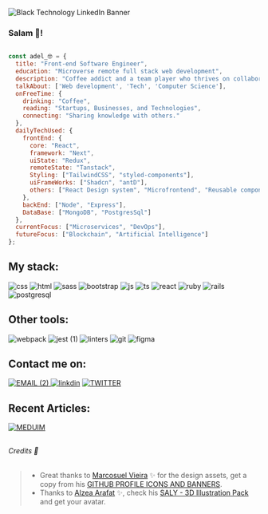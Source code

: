 ![Black Technology LinkedIn Banner](https://github.com/user-attachments/assets/519af4d7-6873-4a7c-b2b6-aff23d8d86b3)

### Salam 👋!
```javascript

const adel_🤓 = {
  title: "Front-end Software Engineer",
  education: "Microverse remote full stack web development",
  description: "Coffee addict and a team player who thrives on collaboration and connecting with diverse individuals.",
  talkAbout: ['Web development', 'Tech', 'Computer Science'],
  onFreeTime: {
    drinking: "Coffee",
    reading: "Startups, Businesses, and Technologies",
    connecting: "Sharing knowledge with others."
  },
  dailyTechUsed: {
    frontEnd: {
      core: "React",
      framework: "Next",
      uiState: "Redux",
      remoteState: "Tanstack",
      Styling: ["TailwindCSS", "styled-components"],
      uiFrameWorks: ["Shadcn", "antD"],
      others: ["React Design system", "Microfrontend", "Reusable component libraries"]
    },
    backEnd: ["Node", "Express"],
    DataBase: ["MongoDB", "PostgresSql"]
  },
  currentFocus: ["Microservices", "DevOps"],
  futureFocus: ["Blockchain", "Artificial Intelligence"]
};                                                                   

```

## My stack:
![css](https://user-images.githubusercontent.com/68030297/194180629-b2bd092e-8c71-4032-acfa-55f13b7a095a.svg)
![html](https://user-images.githubusercontent.com/68030297/194180578-90b4d94e-9004-402f-bbf4-d7ffbe18a75b.svg)
![sass](https://user-images.githubusercontent.com/68030297/194180718-eb434824-2303-4563-98d8-ebb9849d9977.svg)
![bootstrap](https://user-images.githubusercontent.com/68030297/194183348-9266099e-86c1-4d79-a305-63f25f9966e4.svg)
![js](https://user-images.githubusercontent.com/68030297/194180687-4530941e-f458-4ef1-8f4a-a79cb553326e.svg)
![ts](https://user-images.githubusercontent.com/68030297/230952528-d5622569-56f8-4692-80dd-8f48da671c43.svg)
![react](https://user-images.githubusercontent.com/68030297/194183447-f54e4875-cefc-468d-bd4b-7e80283a3fe7.svg)
![ruby](https://user-images.githubusercontent.com/68030297/194183546-d428a684-f845-4a4d-95c2-d3f09d9287df.svg)
![rails](https://user-images.githubusercontent.com/68030297/194183560-55e87cce-26e1-4622-b7bd-3fd40df4e9b0.svg)
![postgresql](https://user-images.githubusercontent.com/68030297/226479542-52813116-2697-40e2-9c1a-91013b432747.svg)

## Other tools:
![webpack](https://user-images.githubusercontent.com/68030297/194184676-204a87c0-d772-4db4-a31c-dd0919fbdafc.svg)
![jest (1)](https://user-images.githubusercontent.com/68030297/194186897-1e66bc20-dad8-4718-9d61-836ffdcd1ffb.svg)
![linters](https://user-images.githubusercontent.com/68030297/194528378-32a50083-a458-4858-b05b-5f920f3fe231.svg)
![git](https://user-images.githubusercontent.com/68030297/194185175-79f1f018-cb39-40eb-9785-4e1bd30a626a.svg)
![figma](https://user-images.githubusercontent.com/68030297/194185102-b0aee2c0-1b49-43eb-90e3-509484041678.svg)



## Contact me on:
<a href="mailto:adeelguitoun@gmail.com">![EMAIL (2)](https://user-images.githubusercontent.com/68030297/194710587-78e1cc36-de48-4c31-832e-f08970c836be.svg)
</a>
[![linkdin](https://user-images.githubusercontent.com/68030297/194533472-feb45d0c-a777-4244-a453-0c7e73281137.svg)](https://www.linkedin.com/in/adelguitoun/)
[![TWITTER](https://user-images.githubusercontent.com/68030297/194710865-8ab92771-79ed-4ebd-b333-b0835ef346f3.svg)](https://twitter.com/GuitounAdel)

## Recent Articles:
[![MEDUIM](https://user-images.githubusercontent.com/68030297/226478922-5fb0be6c-e19c-470a-87a9-7e9ce113a8ff.png)](https://medium.com/@adeelguitoun)

## 

###### Credits 👏
> - Great thanks to [Marcosuel Vieira](https://github.com/lexmarcos) ✨ for the design assets, get a copy from his [GITHUB PROFILE ICONS AND BANNERS](https://www.figma.com/community/file/1070386597620428605).
> - Thanks to [Alzea Arafat](https://www.figma.com/@zea) ✨, check his [SALY - 3D Illustration Pack](https://www.figma.com/community/file/890095002328610853) and get your avatar.
